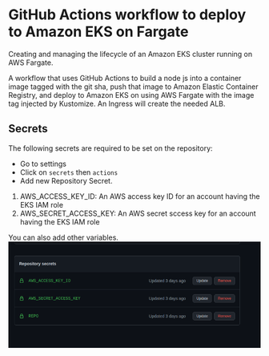 # GitHub Actions workflow to deploy to Amazon EKS on Fargate
Creating and managing the lifecycle of an Amazon EKS cluster running on AWS Fargate.

A workflow that uses GitHub Actions to build a node js into a container image tagged with the git sha, push that image to Amazon Elastic Container Registry, and deploy to Amazon EKS on using AWS Fargate with the image tag injected by Kustomize. An Ingress will create the needed ALB.

## Secrets
The following secrets are required to be set on the repository:
- Go to settings 
- Click on `secrets` then `actions`
- Add new Repository Secret.

1. AWS_ACCESS_KEY_ID: An AWS access key ID for an account having the EKS IAM role
2. AWS_SECRET_ACCESS_KEY: An AWS secret sccess key for an account having the EKS IAM role

You can also add other variables. 
![variables](/images/secrets.png)